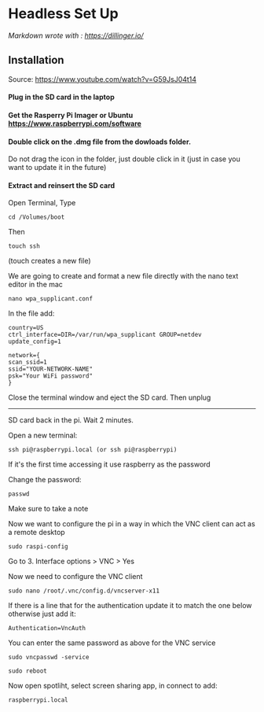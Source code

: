 # Headless Set Up

_Markdown wrote with : https://dillinger.io/_
## Installation

Source: https://www.youtube.com/watch?v=G59JsJ04t14

#### Plug in the SD card in the laptop

#### Get the Rasperry Pi Imager or Ubuntu  https://www.raspberrypi.com/software

#### Double click on the .dmg file from the dowloads folder. 
Do not drag the icon in the folder, just double click in it (just in case you want to update it in the future)

#### Extract and reinsert the SD card 

Open Terminal, Type 


```
cd /Volumes/boot
```

Then 
```
touch ssh 
```
(touch creates a new file)


We are going to create and format a new file directly with the nano text editor in the mac 

```
nano wpa_supplicant.conf
```

In the file add: 

```
country=US
ctrl_interface=DIR=/var/run/wpa_supplicant GROUP=netdev
update_config=1

network={
scan_ssid=1
ssid="YOUR-NETWORK-NAME"
psk="Your WiFi password"
}
```

Close the terminal window and eject the SD card. Then unplug

---

SD card back in the pi. Wait 2 minutes. 

Open a new terminal: 

```
ssh pi@raspberrypi.local (or ssh pi@raspberrypi)
```

If it's the first time accessing it use raspberry as the password 

Change the password: 
```
passwd
```
Make sure to take a note 

Now we want to configure the pi in a way in which the VNC client can act as a remote desktop 
```
sudo raspi-config
```

Go to 3. Interface options > VNC > Yes 

Now we need to configure the VNC client
```
sudo nano /root/.vnc/config.d/vncserver-x11
```

If there is a line that for the authentication update it to match the one below otherwise just add it: 
```
Authentication=VncAuth
```

You can enter the same password as above for the VNC service 
```
sudo vncpasswd -service
```

```
sudo reboot
```

Now open spotliht, select screen sharing app, in connect to add: 
```
raspberrypi.local
```




